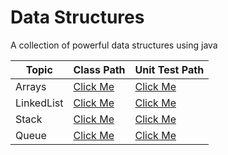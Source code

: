 # Data Structures
A collection of powerful data structures using java

| Topic      | Class Path                                                                                                                | Unit Test Path                                                                                                            |
|------------|---------------------------------------------------------------------------------------------------------------------------|---------------------------------------------------------------------------------------------------------------------------|
| Arrays     | [Click Me](https://github.com/mnpsnuwan/datastructures/tree/main/src/main/java/com/mnpsnuwan/datastructures/dynamicarray) | [Click Me](https://github.com/mnpsnuwan/datastructures/tree/main/src/test/java/com/mnpsnuwan/datastructures/dynamicarray) |
| LinkedList | [Click Me](https://github.com/mnpsnuwan/datastructures/tree/main/src/main/java/com/mnpsnuwan/datastructures/linkedlist)   | [Click Me](https://github.com/mnpsnuwan/datastructures/tree/main/src/test/java/com/mnpsnuwan/datastructures/linkedlist)   |
| Stack      | [Click Me](https://github.com/mnpsnuwan/datastructures/tree/main/src/main/java/com/mnpsnuwan/datastructures/stack)        | [Click Me](https://github.com/mnpsnuwan/datastructures/tree/main/src/test/java/com/mnpsnuwan/datastructures/stack)        |
| Queue      | [Click Me](https://github.com/mnpsnuwan/datastructures/tree/main/src/main/java/com/mnpsnuwan/datastructures/queue)        | [Click Me](https://github.com/mnpsnuwan/datastructures/tree/main/src/test/java/com/mnpsnuwan/datastructures/queue)        |